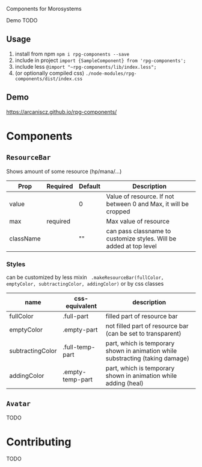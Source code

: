 Components for Morosystems

Demo TODO

## Usage

1. install from npm `npm i rpg-components --save`
2. include in project `import {SampleComponent} from 'rpg-components';`
3. include less `@import "~rpg-components/lib/index.less";`
4. (or optionally compiled css) `./node-modules/rpg-components/dist/index.css`

## Demo
https://arcaniscz.github.io/rpg-components/

# Components

## `ResourceBar`

Shows amount of some resource (hp/mana/...)


| Prop | Required | Default | Description |
|---|---|---|---|
| value | | 0 | Value of resource. If not between 0 and Max, it will be cropped|
| max | required|    | Max value of resource|
| className | | "" | can pass classname to customize styles. Will be added at top level |

### Styles

can be customized by less mixin ` .makeResourceBar(fullColor, emptyColor, subtractingColor, addingColor)` or by css classes

|  name  |   css-equivalent     | description |
|---|---|---|
| fullColor | .full-part   | filled part of resource bar |
| emptyColor| .empty-part | not filled part of resource bar (can be set to transparent)  |
| subtractingColor | .full-temp-part | part, which is temporary shown in animation while substracting (taking damage) |
| addingColor | .empty-temp-part | part, which is temporary shown in animation while adding (heal)|

## `Avatar`
TODO

# Contributing
TODO
